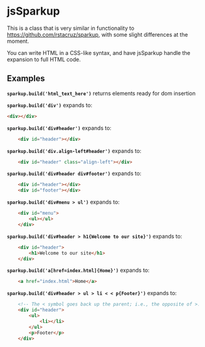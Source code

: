 jsSparkup
=========

This is a class that is very similar in functionality to 
https://github.com/rstacruz/sparkup, with some slight differences at the moment.

You can write HTML in a CSS-like syntax, and have jsSparkup handle the expansion to full HTML code.

Examples
--------

**`sparkup.build('html_text_here')`** returns elements ready for dom insertion

**`sparkup.build('div')`** expands to:

```html
<div></div>
```

**`sparkup.build('div#header')`** expands to:

```html
    <div id="header"></div>
```

**`sparkup.build('div.align-left#header')`** expands to:

```html
    <div id="header" class="align-left"></div>
```

**`sparkup.build('div#header div#footer')`** expands to:

```html
    <div id="header"></div>
    <div id="footer"></div>
```

**`sparkup.build('div#menu > ul')`** expands to:

```html
    <div id="menu">
        <ul></ul>
    </div>
```

**`sparkup.build('div#header > h1{Welcome to our site}')`** expands to:

```html
    <div id="header">
        <h1>Welcome to our site</h1>
    </div>
```

**`sparkup.build('a[href=index.html]{Home}')`** expands to:

```html
    <a href="index.html">Home</a>
```


**`sparkup.build('div#header > ul > li < < p{Footer}')`** expands to:

```html
    <!-- The < symbol goes back up the parent; i.e., the opposite of >. -->
    <div id="header">
        <ul>
            <li></li>
        </ul>
        <p>Footer</p>
    </div>
```
